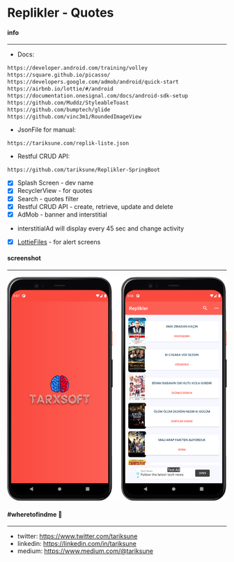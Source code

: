 # Replikler - Quotes
#### info
________________
 - Docs:
```
https://developer.android.com/training/volley
https://square.github.io/picasso/
https://developers.google.com/admob/android/quick-start
https://airbnb.io/lottie/#/android
https://documentation.onesignal.com/docs/android-sdk-setup
https://github.com/Muddz/StyleableToast
https://github.com/bumptech/glide
https://github.com/vinc3m1/RoundedImageView
```
 - JsonFile for manual:
```
https://tariksune.com/replik-liste.json
```
 - Restful CRUD API:
```
https://github.com/tariksune/Replikler-SpringBoot
```

- [x] Splash Screen - dev name
- [x] RecyclerView - for quotes
- [x] Search - quotes filter
- [x] Restful CRUD API - create, retrieve, update and delete
- [x] AdMob - banner and interstitial
 - interstitialAd will display every 45 sec and change activity
- [x] [LottieFiles] - for alert screens

#### screenshot
________________
![](https://raw.githubusercontent.com/tariksune/Replikler/master/screenshot.png)

#### #wheretofindme 📍
________________
- twitter: https://www.twitter.com/tariksune
- linkedin: https://linkedin.com/in/tariksune
- medium: https://www.medium.com/@tariksune


 [LottieFiles]: <https://lottiefiles.com/>
